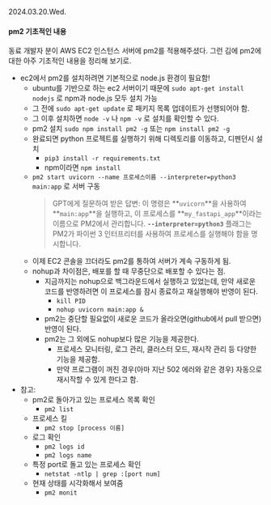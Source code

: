 2024.03.20.Wed.

#### pm2 기초적인 내용

동료 개발자 분이 AWS EC2 인스턴스 서버에 pm2를 적용해주셨다. 그런 김에 pm2에 대한 아주 기초적인 내용을 정리해 보기로.

- ec2에서 pm2를 설치하려면 기본적으로 node.js 환경이 필요함!
  - ubuntu를 기반으로 하는 ec2 서버이기 때문에 `sudo apt-get install nodejs` 로 npm과 node.js 모두 설치 가능
  - 그 전에 `sudo apt-get update` 로 패키지 목록 업데이트가 선행되어야 함.
  - 그 이후 설치하면 `node -v` 나 `npm -v` 로 설치를 확인할 수 있다.
  - pm2 설치
    `sudo npm install pm2 -g` 또는 `npm install pm2 -g`
  - 완료되면 python 프로젝트를 실행하기 위해 디렉토리를 이동하고, 디펜던시 설치
    - `pip3 install -r requirements.txt`
    - npm이라면 `npm install`
  - `pm2 start uvicorn --name 프로세스이름 --interpreter=python3 main:app` 로 서버 구동
    > GPT에게 질문하여 받은 답변:
    > 이 명령은 **`uvicorn`**을 사용하여 **`main:app`**을 실행하고, 이 프로세스를 **`my_fastapi_app`**이라는 이름으로 PM2에서 관리합니다. **`--interpreter=python3`** 플래그는 PM2가 파이썬 3 인터프리터를 사용하여 프로세스를 실행해야 함을 명시합니다.
  - 이제 EC2 콘솔을 끄더라도 pm2를 통하여 서버가 계속 구동하게 됨.
  - nohup과 차이점은, 배포를 할 때 무중단으로 배포할 수 있다는 점.
    - 지금까지는 nohup으로 백그라운드에서 실행하고 있었는데, 만약 새로운 코드를 반영하려면 이 프로세스를 잠시 종료하고 재실행해야 반영이 된다.
      - `kill PID`
      - `nohup uvicorn main:app &`
    - pm2는 중단할 필요없이 새로운 코드가 올라오면(github에서 pull 받으면) 반영이 된다.
    - pm2는 그 외에도 nohup보다 많은 기능을 제공한다.
      - 프로세스 모니터링, 로그 관리, 클러스터 모드, 재시작 관리 등 다양한 기능을 제공함.
      - 만약 프로그램이 꺼진 경우(아마 지난 502 에러와 같은 경우) 자동으로 재시작할 수 있게 한다고 함.
- 참고:
  - pm2로 돌아가고 있는 프로세스 목록 확인
    - `pm2 list`
  - 프로세스 킬
    - `pm2 stop [process 이름]`
  - 로그 확인
    - `pm2 logs id`
    - `pm2 logs name`
  - 특정 port로 돌고 있는 프로세스 확인
    - `netstat -ntlp | grep :[port num]`
  - 현재 상태를 시각화해서 보여줌
    - `pm2 monit`
